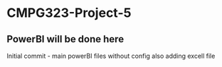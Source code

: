 # CMPG323-Project-5
## PowerBI will be done here
Initial commit - main powerBI files without config also adding excell file

